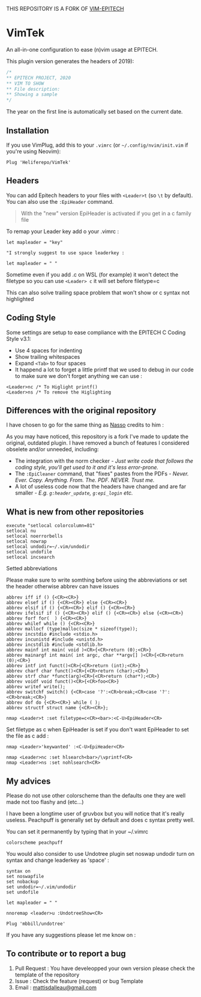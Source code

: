 THIS REPOSITORY IS A FORK OF [VIM-EPITECH](https://github.com/Le-Bit/vim-epitech)

VimTek
===========

An all-in-one configuration to ease (n)vim usage at EPITECH.

This plugin version generates the headers of 2019):

```c
/*
** EPITECH PROJECT, 2020
** VIM TO SHOW
** File description:
** Showing a sample
*/
```

The year on the first line is automatically set based on the current date.

## Installation

If you use VimPlug, add this to your `.vimrc` (or `~/.config/nvim/init.vim` if
you're using Neovim):
```vim
Plug 'Heliferepo/VimTek'
```

## Headers

You can add Epitech headers to your files with `<Leader>t` (so `\t` by default).
You can also use the `:EpiHeader` command.

> With the "new" version EpiHeader is activated if you get in a c family file

To remap your Leader key add o your .vimrc :

```vim
let mapleader = "key"

"I strongly suggest to use space leaderkey :

let mapleader = " "
```

Sometime even if you add .c on WSL (for example) it won't detect the filetype so you can use `<Leader> c` it will set before filetype=c

This can also solve trailing space problem that won't show or c syntax not highlighted

## Coding Style

Some settings are setup to ease compliance with the EPITECH C Coding Style v3.1:
- Use 4 spaces for indenting
- Show trailing whitespaces
- Expand `<Tab>` to four spaces
- It happend a lot to forget a little printf that we used to debug in our code to make sure we don't forget anything we can use :

```vim
<Leader>nc /* To Higlight printf()
<Leader>ns /* To remove the Higlighting
```

## Differences with the original repository

I have chosen to go for the same thing as [Nasso](https://github.com/nasso) credits to him :

As you may have noticed, this repository is a fork I've made to update the
original, outdated plugin. I have removed a bunch of features I considered
obselete and/or unneeded, including:
- The integration with the norm checker - _Just write code that follows the
coding style, you'll get used to it and it's less error-prone._
- The `:EpiCleaner` command, that "fixes" pastes from the PDFs - _Never. Ever.
Copy. Anything. From. The. PDF. NEVER. Trust me._
- A lot of useless code now that the headers have changed and are far smaller -
_E.g. `g:header_update`, `g:epi_login` etc._

## What is new from other repositories

```vim
execute "setlocal colorcolumn=81"
setlocal nu
setlocal noerrorbells
setlocal nowrap
setlocal undodir=~/.vim/undodir
setlocal undofile
setlocal incsearch
```
Setted abbreviations

Please make sure to write somthing before using the abbreviations or set the header otherwise abbrev can have issues

```vim
abbrev iff if () {<CR><CR>}
abbrev elsef if () {<CR><CR>} else {<CR><CR>}
abbrev elsif if () {<CR><CR>} elif () {<CR><CR>}
abbrev ifelsif if () {<CR><CR>} elif () {<CR><CR>} else {<CR><CR>}
abbrev forf for(  ) {<CR><CR>}
abbrev whilef while () {<CR><CR>}
abbrev mallocf (type)malloc(size * sizeof(type));
abbrev incstdio #include <stdio.h>
abbrev incunistd #include <unistd.h>
abbrev incstdlib #include <stdlib.h>
abbrev mainf int main( void )<CR>{<CR>return (0);<CR>}
abbrev mainargf int main( int argc, char **argv[] )<CR>{<CR>return (0);<CR>}
abbrev intf int funct()<CR>{<CR>return (int);<CR>}
abbrev charf char funct()<CR>{<CR>return (char);<CR>}
abbrev strf char *funct(arg)<CR>{<CR>return (char*);<CR>}
abbrev voidf void funct()<CR>{<CR>foo<CR>}
abbrev writef write();
abbrev switchf switch() {<CR>case '?':<CR>break;<CR>case '?':<CR>break;<CR>}
abbrev dof do {<CR><CR>} while ( );
abbrev structf struct name {<CR><CR>};
```

```vim
nmap <Leader>t :set filetype=c<CR><bar>:<C-U>EpiHeader<CR>
```
Set filetype as c when EpiHeader is set if you don't want EpiHeader to set the file as c add :

```vim
nmap <Leader>'keywanted' :<C-U>EpiHeader<CR>
```

```vim
nmap <Leader>nc :set hlsearch<bar>/\vprintf<CR>
nmap <Leader>ns :set nohlsearch<CR>
```

## My advices

Please do not use other colorscheme than the defaults one they are well made not too flashy and (etc...)

I have been a longtime user of gruvbox but you will notice that it's really useless. Peachpuff is generally set by default and does c syntax pretty well.

You can set it permanently by typing that in your ~/.vimrc

```vim
colorscheme peachpuff
```

You would also consider to use Undotree plugin set noswap undodir turn on syntax and change leaderkey as 'space' :

```vim
syntax on
set noswapfile
set nobackup
set undodir=~/.vim/undodir
set undofile

let mapleader = " "

nnoremap <leader>u :UndotreeShow<CR>

Plug 'mbbill/undotree'
```
If you have any suggestions please let me know on :


## To contribute or to report a bug

1. Pull Request : You have develeopped your own version please check the template of the repository
2. Issue : Check the feature (request) or bug Template
3. Email : mattisdalleau@gmail.com
